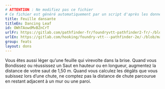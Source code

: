 ```yaml
---
# ATTENTION : Ne modifiez pas ce fichier
# Ce fichier est généré automatiquement par un script d'après les données du module Foundry VTT officiel et de sa traduction
title: Feuille dansante
titleEn: Dancing Leaf
id: OWhTAowdMvBZnCrT
urlFr: https://gitlab.com/pathfinder-fr/foundryvtt-pathfinder2-fr/-/blob/master/data/feats/OWhTAowdMvBZnCrT.htm
urlEn: https://gitlab.com/hooking/foundry-vtt---pathfinder-2e/-/blob/master/packs/data/feats.db/dancing-leaf.json
group: feats
layout: dons
---
```

Vous êtes aussi léger qu’une feuille qui virevolte dans la brise. Quand vous Bondissez ou réussissez un Saut en hauteur ou en longueur, augmentez la distance de votre saut de 1,50 m. Quand vous calculez les dégâts que vous subissez lors d’une chute, ne comptez pas la distance de chute parcourue en restant adjacent à un mur ou une paroi.


